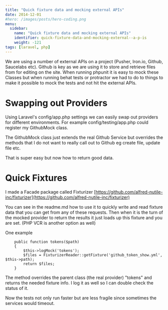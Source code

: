```yaml
---
title: "Quick fixture data and mocking external APIs"
date: 2014-12-01
#hero: /images/posts/hero-coding.png
menu:
  sidebar:
    name: "Quick fixture data and mocking external APIs"
    identifier: quick-fixture-data-and-mocking-external--a-p-is
    weight: -121
tags: [laravel, php]
---
```


We are using a number of external APIs on a project (Pusher, Iron.io, Github, Saucelabs etc). Github is key as we are using it to store and retrieve files from for editing on the site. When running phpunit it is easy to mock these Classes but when running behat tests or protractor we had to do to things to make it possible to mock the tests and not hit the external APIs.

# Swapping out Providers

Using Laravel's config/app.php settings we can easily swap out providers for different environments. For example config/testing/app.php could register my GithubMock class.

The GithubMock class just extends the real Github Service but overrides the methods that I do not want to really call out to Github eg create file, update file etc. 

That is super easy but now how to return good data.

# Quick Fixtures 

I made a Facade package called Fixturizer [https://github.com/alfred-nutile-inc/fixturizer](https://github.com/alfred-nutile-inc/fixturizer)

You can see in the readme.md how to use it to quickly write and read fixture data that you can get from any of these requests. Then when it is the turn of the mocked provider to return the results it just loads up this fixture and you are set. (PHP VCR is another option as well)

One example

~~~
    public function tokens($path)
    {
        $this->logMock('tokens');
        $files = FixturizerReader::getFixture('github_token_show.yml', $this->path);
        return $files;
    }
~~~

The method overrides the parent class (the real provider) "tokens" and returns the needed fixture info. I log it as well so I can double check the status of it.

Now the tests not only run faster but are less fragile since sometimes the services would timeout.






